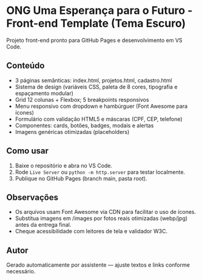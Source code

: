 # ONG Uma Esperança para o Futuro - Front-end Template (Tema Escuro)

Projeto front-end pronto para GitHub Pages e desenvolvimento em VS Code.

## Conteúdo
- 3 páginas semânticas: index.html, projetos.html, cadastro.html
- Sistema de design (variáveis CSS, paleta de 8 cores, tipografia e espaçamento modular)
- Grid 12 colunas + Flexbox; 5 breakpoints responsivos
- Menu responsivo com dropdown e hambúrguer (Font Awesome para ícones)
- Formulário com validação HTML5 e máscaras (CPF, CEP, telefone)
- Componentes: cards, botões, badges, modais e alertas
- Imagens genéricas otimizadas (placeholders)

## Como usar
1. Baixe o repositório e abra no VS Code.
2. Rode `Live Server` ou `python -m http.server` para testar localmente.
3. Publique no GitHub Pages (branch main, pasta root).

## Observações
- Os arquivos usam Font Awesome via CDN para facilitar o uso de ícones.
- Substitua imagens em /images por fotos reais otimizadas (webp/jpg) antes da entrega final.
- Cheque acessibilidade com leitores de tela e validador W3C.

## Autor
Gerado automaticamente por assistente — ajuste textos e links conforme necessário.
